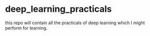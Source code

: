 # deep_learning_practicals
this repo will contain all the practicals of deep learning which I  might perform for learning.
